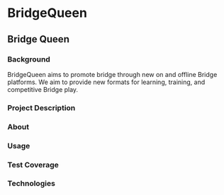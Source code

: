 # BridgeQueen
## Bridge Queen

### Background
BridgeQueen aims to promote bridge through new on and offline Bridge platforms.  We aim to provide new formats for learning, training, and competitive Bridge play.


### Project Description

### About

### Usage

### Test Coverage

### Technologies
